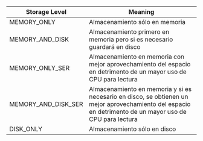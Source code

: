 |Storage Level| Meaning|
|------------|---------|
|MEMORY_ONLY | Almacenamiento sólo en memoria|
|MEMORY_AND_DISK|Almacenamiento primero en memoria pero si es necesario guardará en disco|
|MEMORY_ONLY_SER|Almacenamiento en memoria con mejor aprovechamiento del espacio en detrimento de un mayor uso de CPU para lectura|
|MEMORY_AND_DISK_SER|Almacenamiento en memoria y si es necesario en disco, se obtienen un mejor aprovechamiento del espacio en detrimento de un mayor uso de CPU para lectura|
|DISK_ONLY|Almacenamiento sólo en disco|
